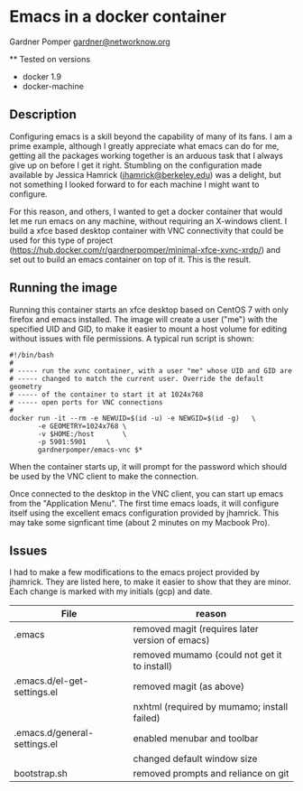 # Emacs in a docker container
Gardner Pomper
gardner@networknow.org

** Tested on versions
* docker 1.9
* docker-machine

## Description

Configuring emacs is a skill beyond the capability of many of its
fans. I am a prime example, although I greatly appreciate what emacs
can do for me, getting all the packages working together is an arduous
task that I always give up on before I get it right. Stumbling on the
configuration made available by Jessica Hamrick
(jhamrick@berkeley.edu) was a delight, but not something I looked
forward to for each machine I might want to configure.

For this reason, and others, I wanted to get a docker container that
would let me run emacs on any machine, without requiring an X-windows
client. I build a xfce based desktop container with VNC connectivity
that could be used for this type of project
(https://hub.docker.com/r/gardnerpomper/minimal-xfce-xvnc-xrdp/) and
set out to build an emacs container on top of it. This is the result.

## Running the image

Running this container starts an xfce desktop based on CentOS 7 with
only firefox and emacs installed. The image will create a user ("me")
with the specified UID and GID, to make it easier to mount a host volume
for editing without issues with file permissions. A typical run script is shown:

```
#!/bin/bash
#
# ----- run the xvnc container, with a user "me" whose UID and GID are
# ----- changed to match the current user. Override the default geometry
# ----- of the container to start it at 1024x768
# ----- open ports for VNC connections
#
docker run -it --rm -e NEWUID=$(id -u) -e NEWGID=$(id -g)	\
       -e GEOMETRY=1024x768	\
       -v $HOME:/host		\
       -p 5901:5901		\
       gardnerpomper/emacs-vnc $*
```

When the container starts up, it will prompt for the password which should
be used by the VNC client to make the connection.

Once connected to the desktop in the VNC client, you can start up
emacs from the "Application Menu". The first time emacs loads, it will
configure itself using the excellent emacs configuration provided by
jhamrick. This may take some signficant time (about 2 minutes on my Macbook Pro).

## Issues

I had to make a few modifications to the emacs project provided by
jhamrick. They are listed here, to make it easier to show that they
are minor. Each change is marked with my initials (gcp) and date.

| File | reason |
| ---- | ------ |
| .emacs | removed magit (requires later version of emacs) |
| | removed mumamo (could not get it to install) |
| .emacs.d/el-get-settings.el | removed magit (as above) |
| | nxhtml (required by mumamo; install failed) |
| .emacs.d/general-settings.el | enabled menubar and toolbar |
| | changed default window size |
| bootstrap.sh | removed prompts and reliance on git |

